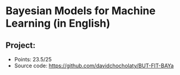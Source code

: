 # Bayesian Models for Machine Learning (in English)

## Project:
- Points: 23.5/25
- Source code: https://github.com/davidchocholaty/BUT-FIT-BAYa
